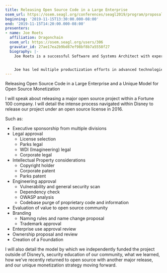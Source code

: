 ```yaml
---
title: Releasing Open Source Code in a Large Enterprise
osem_url: https://osem.seagl.org/conferences/seagl2019/program/proposals/652
beginning: '2019-11-15T13:30:00.000-08:00'
end: '2019-11-15T14:20:00.000-08:00'
presenters:
- name: Joe Roets
  affiliation: Dragonchain
  osem_url: https://osem.seagl.org/users/306
  gravatar_id: 27ae17ea2b9bd87ef98bf8b7a5558f27
  biography: |-
    Joe Roets is a successful Software and Systems Architect with experience as CIO, CTO, and Senior Vice President in many industries. For over 20 years at such companies as Disney, Lockheed Martin, Sprint, FBI, DoD, and createTank, he has spearheaded new technology groups and led software engineering teams both large and small.


    Joe has led multiple productization efforts in advanced technologies. At Disney, Joe founded and leads a team to explore and productize a blockchain and cryptocurrency platform. As project and software lead on the MPL mobile project, he directed the process from concept/funding to a fully operational system, delivering a next generation mobile capability to consumers and 3rd party integrators. On the cloudGatherer and BoltWS projects, Joe successfully obtained angel funding and led technical teams to build a security focused product platform with which organizations deploy their services on a cloud-provider agnostic platform.
---
```


Releasing Open Source Code in a Large Enterprise and a Unique Model for Open Source Monetization

I will speak about releasing a major open source project within a Fortune 100 company. I will detail the intense process navigated within Disney to release our project under an open source license in 2016.

Such as:

- Executive sponsorship from multiple divisions
- Legal approval
  - License selection
  - Parks legal
  - WDI (Imagineering) legal
  - Corporate legal
- Intellectual Property considerations
  - Copyright holder
  - Corporate patent
  - Parks patent
- Engineering approval
  - Vulnerability and general security scan
  - Dependency check
  - OWASP analysis
  - Codebase purge of proprietary code and information
- Evaluation of value to open source community
- Branding
  - Naming rules and name change proposal
  - Trademark approval
- Enterprise use approval review
- Ownership proposal and review
- Creation of a Foundation

I will also detail the model by which we independently funded the project
outside of Disney’s, security education of our community, what we learned, how
we’ve recently returned to open source with another major release, and our
unique monetization strategy moving forward.
